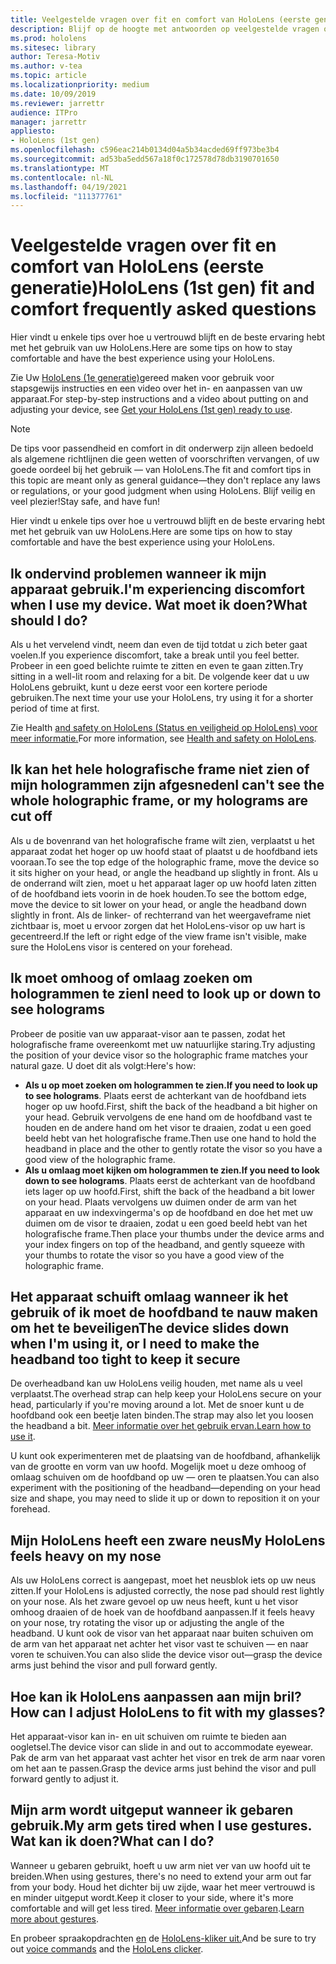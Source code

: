 ```yaml
---
title: Veelgestelde vragen over fit en comfort van HoloLens (eerste generatie)
description: Blijf op de hoogte met antwoorden op veelgestelde vragen over hoe u uw HoloLens-apparaat (eerste generatie) past mixed reality apparaat.
ms.prod: hololens
ms.sitesec: library
author: Teresa-Motiv
ms.author: v-tea
ms.topic: article
ms.localizationpriority: medium
ms.date: 10/09/2019
ms.reviewer: jarrettr
audience: ITPro
manager: jarrettr
appliesto:
- HoloLens (1st gen)
ms.openlocfilehash: c596eac214b0134d04a5b34acded69ff973be3b4
ms.sourcegitcommit: ad53ba5edd567a18f0c172578d78db3190701650
ms.translationtype: MT
ms.contentlocale: nl-NL
ms.lasthandoff: 04/19/2021
ms.locfileid: "111377761"
---
```

# <a name="hololens-1st-gen-fit-and-comfort-frequently-asked-questions"></a><span data-ttu-id="e89b3-103">Veelgestelde vragen over fit en comfort van HoloLens (eerste generatie)</span><span class="sxs-lookup"><span data-stu-id="e89b3-103">HoloLens (1st gen) fit and comfort frequently asked questions</span></span>

<span data-ttu-id="e89b3-104">Hier vindt u enkele tips over hoe u vertrouwd blijft en de beste ervaring hebt met het gebruik van uw HoloLens.</span><span class="sxs-lookup"><span data-stu-id="e89b3-104">Here are some tips on how to stay comfortable and have the best experience using your HoloLens.</span></span>

<span data-ttu-id="e89b3-105">Zie Uw [HoloLens (1e generatie)](hololens1-setup.md)gereed maken voor gebruik voor stapsgewijs instructies en een video over het in- en aanpassen van uw apparaat.</span><span class="sxs-lookup"><span data-stu-id="e89b3-105">For step-by-step instructions and a video about putting on and adjusting your device, see [Get your HoloLens (1st gen) ready to use](hololens1-setup.md).</span></span>

> [!NOTE]
> <span data-ttu-id="e89b3-106">De tips voor passendheid en comfort in dit onderwerp zijn alleen bedoeld als algemene richtlijnen die geen wetten of voorschriften vervangen, of uw goede oordeel bij het gebruik &mdash; van HoloLens.</span><span class="sxs-lookup"><span data-stu-id="e89b3-106">The fit and comfort tips in this topic are meant only as general guidance&mdash;they don't replace any laws or regulations, or your good judgment when using HoloLens.</span></span> <span data-ttu-id="e89b3-107">Blijf veilig en veel plezier!</span><span class="sxs-lookup"><span data-stu-id="e89b3-107">Stay safe, and have fun!</span></span>

<span data-ttu-id="e89b3-108">Hier vindt u enkele tips over hoe u vertrouwd blijft en de beste ervaring hebt met het gebruik van uw HoloLens.</span><span class="sxs-lookup"><span data-stu-id="e89b3-108">Here are some tips on how to stay comfortable and have the best experience using your HoloLens.</span></span>

## <a name="im-experiencing-discomfort-when-i-use-my-device-what-should-i-do"></a><span data-ttu-id="e89b3-109">Ik ondervind problemen wanneer ik mijn apparaat gebruik.</span><span class="sxs-lookup"><span data-stu-id="e89b3-109">I'm experiencing discomfort when I use my device.</span></span> <span data-ttu-id="e89b3-110">Wat moet ik doen?</span><span class="sxs-lookup"><span data-stu-id="e89b3-110">What should I do?</span></span>

<span data-ttu-id="e89b3-111">Als u het vervelend vindt, neem dan even de tijd totdat u zich beter gaat voelen.</span><span class="sxs-lookup"><span data-stu-id="e89b3-111">If you experience discomfort, take a break until you feel better.</span></span> <span data-ttu-id="e89b3-112">Probeer in een goed belichte ruimte te zitten en even te gaan zitten.</span><span class="sxs-lookup"><span data-stu-id="e89b3-112">Try sitting in a well-lit room and relaxing for a bit.</span></span> <span data-ttu-id="e89b3-113">De volgende keer dat u uw HoloLens gebruikt, kunt u deze eerst voor een kortere periode gebruiken.</span><span class="sxs-lookup"><span data-stu-id="e89b3-113">The next time your use your HoloLens, try using it for a shorter period of time at first.</span></span>

<span data-ttu-id="e89b3-114">Zie Health [and safety on HoloLens (Status en veiligheid op HoloLens) voor meer informatie.](https://go.microsoft.com/fwlink/p/?LinkId=746661)</span><span class="sxs-lookup"><span data-stu-id="e89b3-114">For more information, see [Health and safety on HoloLens](https://go.microsoft.com/fwlink/p/?LinkId=746661).</span></span>

## <a name="i-cant-see-the-whole-holographic-frame-or-my-holograms-are-cut-off"></a><span data-ttu-id="e89b3-115">Ik kan het hele holografische frame niet zien of mijn hologrammen zijn afgesneden</span><span class="sxs-lookup"><span data-stu-id="e89b3-115">I can't see the whole holographic frame, or my holograms are cut off</span></span>

<span data-ttu-id="e89b3-116">Als u de bovenrand van het holografische frame wilt zien, verplaatst u het apparaat zodat het hoger op uw hoofd staat of plaatst u de hoofdband iets vooraan.</span><span class="sxs-lookup"><span data-stu-id="e89b3-116">To see the top edge of the holographic frame, move the device so it sits higher on your head, or angle the headband up slightly in front.</span></span> <span data-ttu-id="e89b3-117">Als u de onderrand wilt zien, moet u het apparaat lager op uw hoofd laten zitten of de hoofdband iets voorin in de hoek houden.</span><span class="sxs-lookup"><span data-stu-id="e89b3-117">To see the bottom edge, move the device to sit lower on your head, or angle the headband down slightly in front.</span></span> <span data-ttu-id="e89b3-118">Als de linker- of rechterrand van het weergaveframe niet zichtbaar is, moet u ervoor zorgen dat het HoloLens-visor op uw hart is gecentreerd.</span><span class="sxs-lookup"><span data-stu-id="e89b3-118">If the left or right edge of the view frame isn't visible, make sure the HoloLens visor is centered on your forehead.</span></span>

## <a name="i-need-to-look-up-or-down-to-see-holograms"></a><span data-ttu-id="e89b3-119">Ik moet omhoog of omlaag zoeken om hologrammen te zien</span><span class="sxs-lookup"><span data-stu-id="e89b3-119">I need to look up or down to see holograms</span></span>

<span data-ttu-id="e89b3-120">Probeer de positie van uw apparaat-visor aan te passen, zodat het holografische frame overeenkomt met uw natuurlijke staring.</span><span class="sxs-lookup"><span data-stu-id="e89b3-120">Try adjusting the position of your device visor so the holographic frame matches your natural gaze.</span></span> <span data-ttu-id="e89b3-121">U doet dit als volgt:</span><span class="sxs-lookup"><span data-stu-id="e89b3-121">Here's how:</span></span>

- <span data-ttu-id="e89b3-122">**Als u op moet zoeken om hologrammen te zien.**</span><span class="sxs-lookup"><span data-stu-id="e89b3-122">**If you need to look up to see holograms**.</span></span> <span data-ttu-id="e89b3-123">Plaats eerst de achterkant van de hoofdband iets hoger op uw hoofd.</span><span class="sxs-lookup"><span data-stu-id="e89b3-123">First, shift the back of the headband a bit higher on your head.</span></span> <span data-ttu-id="e89b3-124">Gebruik vervolgens de ene hand om de hoofdband vast te houden en de andere hand om het visor te draaien, zodat u een goed beeld hebt van het holografische frame.</span><span class="sxs-lookup"><span data-stu-id="e89b3-124">Then use one hand to hold the headband in place and the other to gently rotate the visor so you have a good view of the holographic frame.</span></span>
- <span data-ttu-id="e89b3-125">**Als u omlaag moet kijken om hologrammen te zien.**</span><span class="sxs-lookup"><span data-stu-id="e89b3-125">**If you need to look down to see holograms**.</span></span> <span data-ttu-id="e89b3-126">Plaats eerst de achterkant van de hoofdband iets lager op uw hoofd.</span><span class="sxs-lookup"><span data-stu-id="e89b3-126">First, shift the back of the headband a bit lower on your head.</span></span> <span data-ttu-id="e89b3-127">Plaats vervolgens uw duimen onder de arm van het apparaat en uw indexvingerma's op de hoofdband en doe het met uw duimen om de visor te draaien, zodat u een goed beeld hebt van het holografische frame.</span><span class="sxs-lookup"><span data-stu-id="e89b3-127">Then place your thumbs under the device arms and your index fingers on top of the headband, and gently squeeze with your thumbs to rotate the visor so you have a good view of the holographic frame.</span></span>

## <a name="the-device-slides-down-when-im-using-it-or-i-need-to-make-the-headband-too-tight-to-keep-it-secure"></a><span data-ttu-id="e89b3-128">Het apparaat schuift omlaag wanneer ik het gebruik of ik moet de hoofdband te nauw maken om het te beveiligen</span><span class="sxs-lookup"><span data-stu-id="e89b3-128">The device slides down when I'm using it, or I need to make the headband too tight to keep it secure</span></span>

<span data-ttu-id="e89b3-129">De overheadband kan uw HoloLens veilig houden, met name als u veel verplaatst.</span><span class="sxs-lookup"><span data-stu-id="e89b3-129">The overhead strap can help keep your HoloLens secure on your head, particularly if you're moving around a lot.</span></span> <span data-ttu-id="e89b3-130">Met de snoer kunt u de hoofdband ook een beetje laten binden.</span><span class="sxs-lookup"><span data-stu-id="e89b3-130">The strap may also let you loosen the headband a bit.</span></span> <span data-ttu-id="e89b3-131">[Meer informatie over het gebruik ervan.](hololens1-setup.md#adjust-fit)</span><span class="sxs-lookup"><span data-stu-id="e89b3-131">[Learn how to use it](hololens1-setup.md#adjust-fit).</span></span>

<span data-ttu-id="e89b3-132">U kunt ook experimenteren met de plaatsing van de hoofdband, afhankelijk van de grootte en vorm van uw hoofd. Mogelijk moet u deze omhoog of omlaag schuiven om de hoofdband op uw &mdash; oren te plaatsen.</span><span class="sxs-lookup"><span data-stu-id="e89b3-132">You can also experiment with the positioning of the headband&mdash;depending on your head size and shape, you may need to slide it up or down to reposition it on your forehead.</span></span>

## <a name="my-hololens-feels-heavy-on-my-nose"></a><span data-ttu-id="e89b3-133">Mijn HoloLens heeft een zware neus</span><span class="sxs-lookup"><span data-stu-id="e89b3-133">My HoloLens feels heavy on my nose</span></span>

<span data-ttu-id="e89b3-134">Als uw HoloLens correct is aangepast, moet het neusblok iets op uw neus zitten.</span><span class="sxs-lookup"><span data-stu-id="e89b3-134">If your HoloLens is adjusted correctly, the nose pad should rest lightly on your nose.</span></span> <span data-ttu-id="e89b3-135">Als het zware gevoel op uw neus heeft, kunt u het visor omhoog draaien of de hoek van de hoofdband aanpassen.</span><span class="sxs-lookup"><span data-stu-id="e89b3-135">If it feels heavy on your nose, try rotating the visor up or adjusting the angle of the headband.</span></span> <span data-ttu-id="e89b3-136">U kunt ook de visor van het apparaat naar buiten schuiven om de arm van het apparaat net achter het visor vast te schuiven &mdash; en naar voren te schuiven.</span><span class="sxs-lookup"><span data-stu-id="e89b3-136">You can also slide the device visor out&mdash;grasp the device arms just behind the visor and pull forward gently.</span></span>

## <a name="how-can-i-adjust-hololens-to-fit-with-my-glasses"></a><span data-ttu-id="e89b3-137">Hoe kan ik HoloLens aanpassen aan mijn bril?</span><span class="sxs-lookup"><span data-stu-id="e89b3-137">How can I adjust HoloLens to fit with my glasses?</span></span>

<span data-ttu-id="e89b3-138">Het apparaat-visor kan in- en uit schuiven om ruimte te bieden aan oogletsel.</span><span class="sxs-lookup"><span data-stu-id="e89b3-138">The device visor can slide in and out to accommodate eyewear.</span></span> <span data-ttu-id="e89b3-139">Pak de arm van het apparaat vast achter het visor en trek de arm naar voren om het aan te passen.</span><span class="sxs-lookup"><span data-stu-id="e89b3-139">Grasp the device arms just behind the visor and pull forward gently to adjust it.</span></span>

## <a name="my-arm-gets-tired-when-i-use-gestures-what-can-i-do"></a><span data-ttu-id="e89b3-140">Mijn arm wordt uitgeput wanneer ik gebaren gebruik.</span><span class="sxs-lookup"><span data-stu-id="e89b3-140">My arm gets tired when I use gestures.</span></span> <span data-ttu-id="e89b3-141">Wat kan ik doen?</span><span class="sxs-lookup"><span data-stu-id="e89b3-141">What can I do?</span></span>

<span data-ttu-id="e89b3-142">Wanneer u gebaren gebruikt, hoeft u uw arm niet ver van uw hoofd uit te breiden.</span><span class="sxs-lookup"><span data-stu-id="e89b3-142">When using gestures, there's no need to extend your arm out far from your body.</span></span> <span data-ttu-id="e89b3-143">Houd het dichter bij uw zijde, waar het meer vertrouwd is en minder uitgeput wordt.</span><span class="sxs-lookup"><span data-stu-id="e89b3-143">Keep it closer to your side, where it's more comfortable and will get less tired.</span></span> <span data-ttu-id="e89b3-144">[Meer informatie over gebaren](hololens1-basic-usage.md#use-hololens-with-your-hands).</span><span class="sxs-lookup"><span data-stu-id="e89b3-144">[Learn more about gestures](hololens1-basic-usage.md#use-hololens-with-your-hands).</span></span>

<span data-ttu-id="e89b3-145">En probeer spraakopdrachten [en](hololens-cortana.md) de [HoloLens-kliker uit.](hololens1-clicker.md)</span><span class="sxs-lookup"><span data-stu-id="e89b3-145">And be sure to try out [voice commands](hololens-cortana.md) and the [HoloLens clicker](hololens1-clicker.md).</span></span>

